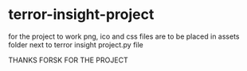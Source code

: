 # terror-insight-project

for the project to work png, ico and css files are to be placed in assets folder next to terror insight project.py file


THANKS FORSK FOR THE PROJECT
